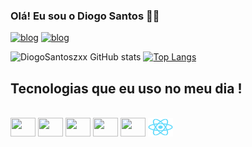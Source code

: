 ### Olá! Eu sou o Diogo Santos 🧑‍🦱

[![blog](https://img.shields.io/badge/Instagram-E4405F?style=for-the-badge&logo=instagram&logoColor=white)](https://www.instagram.com/diogo_santoszxx/)
[![blog](https://img.shields.io/badge/LinkedIn-0077B5?style=for-the-badge&logo=linkedin&logoColor=white)](https://www.linkedin.com/in/diogo-figueira-266670185/)

![DiogoSantoszxx GitHub stats](https://github-readme-stats.vercel.app/api?username=DiogoSantoszxx&show_icons=true&theme=radical)
[![Top Langs](https://github-readme-stats.vercel.app/api/top-langs/?username=DiogoSantoszxx)](https://github.com/DiogoSantoszxx/github-readme-stats)

## Tecnologias que eu uso no meu dia !
<div style="display: inline-block;"><br/>
    <img align="center"height="30" width="40" alt"Html5" src="https://cdn.jsdelivr.net/gh/devicons/devicon/icons/html5/html5-original-wordmark.svg" />
    <img align="center"height="30" width="40" alt"Css" src="https://cdn.jsdelivr.net/gh/devicons/devicon/icons/css3/css3-original-wordmark.svg" />       
    <img align="center"height="30" width="40" alt"js" src="https://cdn.jsdelivr.net/gh/devicons/devicon/icons/javascript/javascript-original.svg" />
    <img align="center"height="30" width="40" alt"React" src="https://cdn.jsdelivr.net/gh/devicons/devicon/icons/react/react-original-wordmark.svg" />
    <img align="center"height="30" width="40" alt"node" src="https://cdn.jsdelivr.net/gh/devicons/devicon/icons/nodejs/nodejs-original-wordmark.svg" />
    <img align="center"height="30" width="40" alt"python" src="https://raw.githubusercontent.com/devicons/devicon/master/icons/react/react-original.svg" />
                    
</div>



